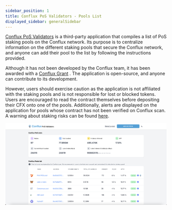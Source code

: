 ```yaml
---
sidebar_position: 1
title: Conflux PoS Validators - Pools List
displayed_sidebar: generalSidebar
---
```


[Conflux PoS Validators](https://www.conflux-pos-validators.com/) is a third-party application that compiles a list of PoS staking pools on the Conflux network. Its purpose is to centralize information on the different staking pools that secure the Conflux network, and anyone can add their pool to the list by following the instructions provided.

Although it has not been developed by the Conflux team, it has been awarded with a [Conflux Grant](https://forum.conflux.fun/t/conflux-pools-validators-list/14258) . The application is open-source, and anyone can contribute to its development.

However, users should exercise caution as the application is not affiliated with the staking pools and is not responsible for lost or blocked tokens. Users are encouraged to read the contract themselves before depositing their CFX onto one of the pools. Additionally, alerts are displayed on the application for pools whose contract has not been verified on Conflux scan. A warning about staking risks can be found [here](https://forum.conflux.fun/t/pos-mining-pool-risk-warning/13760).

![PoS Validators](../img/posValidators)
